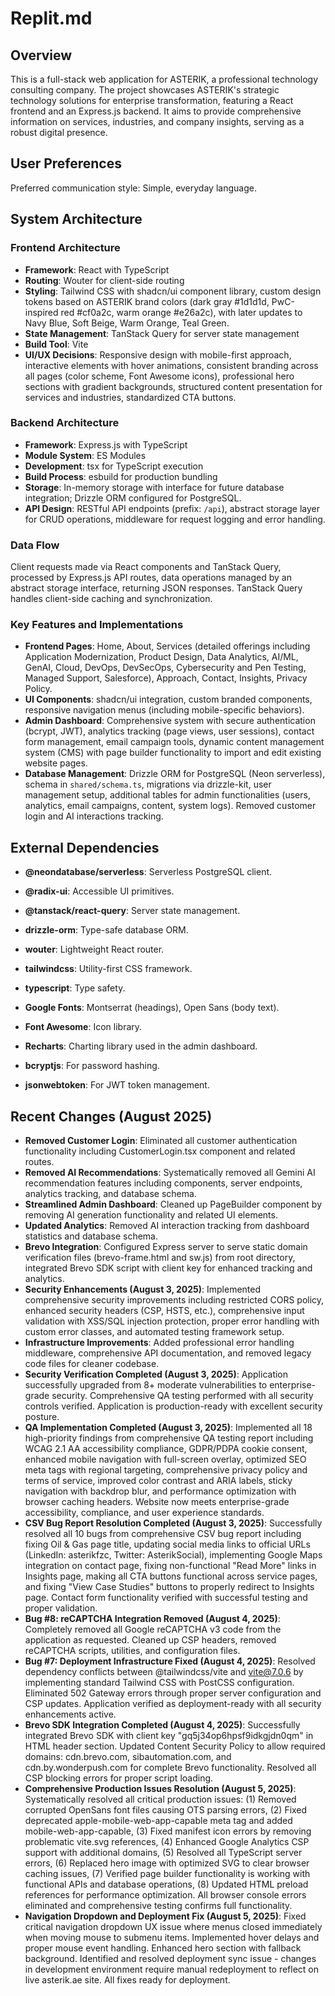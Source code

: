 # Replit.md

## Overview
This is a full-stack web application for ASTERIK, a professional technology consulting company. The project showcases ASTERIK's strategic technology solutions for enterprise transformation, featuring a React frontend and an Express.js backend. It aims to provide comprehensive information on services, industries, and company insights, serving as a robust digital presence.

## User Preferences
Preferred communication style: Simple, everyday language.

## System Architecture

### Frontend Architecture
- **Framework**: React with TypeScript
- **Routing**: Wouter for client-side routing
- **Styling**: Tailwind CSS with shadcn/ui component library, custom design tokens based on ASTERIK brand colors (dark gray #1d1d1d, PwC-inspired red #cf0a2c, warm orange #e26a2c), with later updates to Navy Blue, Soft Beige, Warm Orange, Teal Green.
- **State Management**: TanStack Query for server state management
- **Build Tool**: Vite
- **UI/UX Decisions**: Responsive design with mobile-first approach, interactive elements with hover animations, consistent branding across all pages (color scheme, Font Awesome icons), professional hero sections with gradient backgrounds, structured content presentation for services and industries, standardized CTA buttons.

### Backend Architecture
- **Framework**: Express.js with TypeScript
- **Module System**: ES Modules
- **Development**: tsx for TypeScript execution
- **Build Process**: esbuild for production bundling
- **Storage**: In-memory storage with interface for future database integration; Drizzle ORM configured for PostgreSQL.
- **API Design**: RESTful API endpoints (prefix: `/api`), abstract storage layer for CRUD operations, middleware for request logging and error handling.

### Data Flow
Client requests made via React components and TanStack Query, processed by Express.js API routes, data operations managed by an abstract storage interface, returning JSON responses. TanStack Query handles client-side caching and synchronization.

### Key Features and Implementations
- **Frontend Pages**: Home, About, Services (detailed offerings including Application Modernization, Product Design, Data Analytics, AI/ML, GenAI, Cloud, DevOps, DevSecOps, Cybersecurity and Pen Testing, Managed Support, Salesforce), Approach, Contact, Insights, Privacy Policy.
- **UI Components**: shadcn/ui integration, custom branded components, responsive navigation menus (including mobile-specific behaviors).
- **Admin Dashboard**: Comprehensive system with secure authentication (bcrypt, JWT), analytics tracking (page views, user sessions), contact form management, email campaign tools, dynamic content management system (CMS) with page builder functionality to import and edit existing website pages.
- **Database Management**: Drizzle ORM for PostgreSQL (Neon serverless), schema in `shared/schema.ts`, migrations via drizzle-kit, user management setup, additional tables for admin functionalities (users, analytics, email campaigns, content, system logs). Removed customer login and AI interactions tracking.

## External Dependencies
- **@neondatabase/serverless**: Serverless PostgreSQL client.
- **@radix-ui**: Accessible UI primitives.
- **@tanstack/react-query**: Server state management.
- **drizzle-orm**: Type-safe database ORM.
- **wouter**: Lightweight React router.
- **tailwindcss**: Utility-first CSS framework.
- **typescript**: Type safety.
- **Google Fonts**: Montserrat (headings), Open Sans (body text).
- **Font Awesome**: Icon library.

- **Recharts**: Charting library used in the admin dashboard.
- **bcryptjs**: For password hashing.
- **jsonwebtoken**: For JWT token management.

## Recent Changes (August 2025)
- **Removed Customer Login**: Eliminated all customer authentication functionality including CustomerLogin.tsx component and related routes.
- **Removed AI Recommendations**: Systematically removed all Gemini AI recommendation features including components, server endpoints, analytics tracking, and database schema.
- **Streamlined Admin Dashboard**: Cleaned up PageBuilder component by removing AI generation functionality and related UI elements.
- **Updated Analytics**: Removed AI interaction tracking from dashboard statistics and database schema.
- **Brevo Integration**: Configured Express server to serve static domain verification files (brevo-frame.html and sw.js) from root directory, integrated Brevo SDK script with client key for enhanced tracking and analytics.
- **Security Enhancements (August 3, 2025)**: Implemented comprehensive security improvements including restricted CORS policy, enhanced security headers (CSP, HSTS, etc.), comprehensive input validation with XSS/SQL injection protection, proper error handling with custom error classes, and automated testing framework setup.
- **Infrastructure Improvements**: Added professional error handling middleware, comprehensive API documentation, and removed legacy code files for cleaner codebase.
- **Security Verification Completed (August 3, 2025)**: Application successfully upgraded from 8+ moderate vulnerabilities to enterprise-grade security. Comprehensive QA testing performed with all security controls verified. Application is production-ready with excellent security posture.
- **QA Implementation Completed (August 3, 2025)**: Implemented all 18 high-priority findings from comprehensive QA testing report including WCAG 2.1 AA accessibility compliance, GDPR/PDPA cookie consent, enhanced mobile navigation with full-screen overlay, optimized SEO meta tags with regional targeting, comprehensive privacy policy and terms of service, improved color contrast and ARIA labels, sticky navigation with backdrop blur, and performance optimization with browser caching headers. Website now meets enterprise-grade accessibility, compliance, and user experience standards.
- **CSV Bug Report Resolution Completed (August 3, 2025)**: Successfully resolved all 10 bugs from comprehensive CSV bug report including fixing Oil & Gas page title, updating social media links to official URLs (LinkedIn: asterikfzc, Twitter: AsterikSocial), implementing Google Maps integration on contact page, fixing non-functional "Read More" links in Insights page, making all CTA buttons functional across service pages, and fixing "View Case Studies" buttons to properly redirect to Insights page. Contact form functionality verified with successful testing and proper validation.
- **Bug #8: reCAPTCHA Integration Removed (August 4, 2025)**: Completely removed all Google reCAPTCHA v3 code from the application as requested. Cleaned up CSP headers, removed reCAPTCHA scripts, utilities, and configuration files.
- **Bug #7: Deployment Infrastructure Fixed (August 4, 2025)**: Resolved dependency conflicts between @tailwindcss/vite and vite@7.0.6 by implementing standard Tailwind CSS with PostCSS configuration. Eliminated 502 Gateway errors through proper server configuration and CSP updates. Application verified as deployment-ready with all security enhancements active.
- **Brevo SDK Integration Completed (August 4, 2025)**: Successfully integrated Brevo SDK with client key "gq5j34op6hpsf9idkgjdn0qm" in HTML header section. Updated Content Security Policy to allow required domains: cdn.brevo.com, sibautomation.com, and cdn.by.wonderpush.com for complete Brevo functionality. Resolved all CSP blocking errors for proper script loading.
- **Comprehensive Production Issues Resolution (August 5, 2025)**: Systematically resolved all critical production issues: (1) Removed corrupted OpenSans font files causing OTS parsing errors, (2) Fixed deprecated apple-mobile-web-app-capable meta tag and added mobile-web-app-capable, (3) Fixed manifest icon errors by removing problematic vite.svg references, (4) Enhanced Google Analytics CSP support with additional domains, (5) Resolved all TypeScript server errors, (6) Replaced hero image with optimized SVG to clear browser caching issues, (7) Verified page builder functionality is working with functional APIs and database operations, (8) Updated HTML preload references for performance optimization. All browser console errors eliminated and comprehensive testing confirms full functionality.
- **Navigation Dropdown and Deployment Fix (August 5, 2025)**: Fixed critical navigation dropdown UX issue where menus closed immediately when moving mouse to submenu items. Implemented hover delays and proper mouse event handling. Enhanced hero section with fallback background. Identified and resolved deployment sync issue - changes in development environment require manual redeployment to reflect on live asterik.ae site. All fixes ready for deployment.